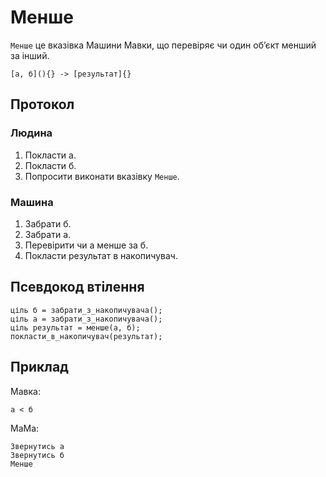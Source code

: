 # Менше

`Менше` <keyword>це</keyword> вказівка <subject>Машини Мавки</subject>, що перевіряє чи один обʼєкт менший за інший.

```
[а, б](){} -> [результат]{}
```

## Протокол

### Людина

1. Покласти а.
2. Покласти б.
3. Попросити виконати вказівку `Менше`.

### Машина

1. Забрати б.
2. Забрати а.
3. Перевірити чи а менше за б.
4. Покласти результат в накопичувач.

## Псевдокод втілення

```ціль
ціль б = забрати_з_накопичувача();
ціль а = забрати_з_накопичувача();
ціль результат = менше(а, б);
покласти_в_накопичувач(результат);
```

## Приклад

<subject>Мавка</subject>:

```мавка
а < б
```

<subject>МаМа</subject>:

```мама
Звернутись а
Звернутись б
Менше
```
